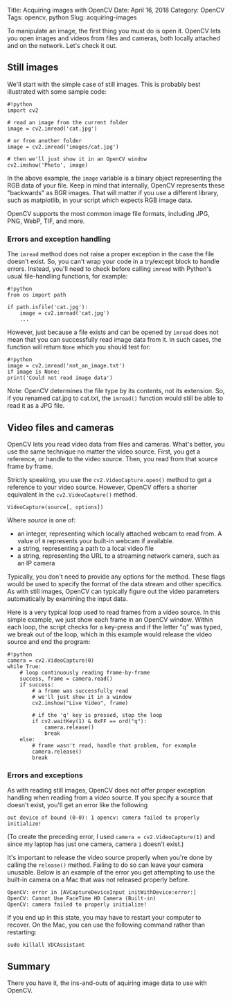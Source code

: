 Title: Acquiring images with OpenCV
Date: April 16, 2018
Category: OpenCV
Tags: opencv, python
Slug: acquiring-images

To manipulate an image, the first thing you must do is open it. OpenCV lets you open images and videos from files and cameras, both locally attached and on the network. Let's check it out.

## Still images

We'll start with the simple case of still images. This is probably best illustrated with some sample code:

    #!python
    import cv2
    
    # read an image from the current folder
    image = cv2.imread('cat.jpg')
    
    # or from another folder
    image = cv2.imread('images/cat.jpg')

    # then we'll just show it in an OpenCV window
    cv2.imshow('Photo', image)

In the above example, the `image` variable is a binary object representing the RGB data of your file. Keep in mind that internally, OpenCV represents these "backwards" as BGR images. That will matter if you use a different library, such as matplotlib, in your script which expects RGB image data.

OpenCV supports the most common image file formats, including JPG, PNG, WebP, TIF, and more.

### Errors and exception handling

The `imread` method does not raise a proper exception in the case the file doesn't exist. So, you can't wrap your code in a try/except block to handle errors. Instead, you'll need to check before calling `imread` with Python's usual file-handling functions, for example:

    #!python
    from os import path
    
    if path.isfile('cat.jpg'):
        image = cv2.imread('cat.jpg')
        ...

However, just because a file exists and can be opened by `imread` does not mean that you can successfully read image data from it. In such cases, the function will return `None` which you should test for:

    #!python
    image = cv2.imread('not_an_image.txt')
    if image is None:
    print('Could not read image data')

Note: OpenCV determines the file type by its contents, not its extension. So, if you renamed cat.jpg to cat.txt, the `imread()` function would still be able to read it as a JPG file.

## Video files and cameras

OpenCV lets you read video data from files and cameras. What's better, you use the same technique no matter the video source. First, you get a reference, or handle to the video source. Then, you read from that source frame by frame.

Strictly speaking, you use the `cv2.VideoCapture.open()` method to get a reference to your video source. However, OpenCV offers a shorter equivalent in the `cv2.VideoCapture()` method.

    VideoCapture(source[, options])

Where *source* is one of:

* an integer, representing which locally attached webcam to read from. A value of `0` represents your built-in webcam if available. 
* a string, representing a path to a local video file
* a string, representing the URL to a streaming network camera, such as an IP camera

Typically, you don't need to provide any options for the method. These flags would be used to specify the format of the data stream and other specifics. As with still images, OpenCV can typically figure out the video parameters automatically by examining the input data.

Here is a very typical loop used to read frames from a video source. In this simple example, we just show each frame in an OpenCV window. Within each loop, the script checks for a key-press and if the letter "q" was typed, we break out of the loop, which in this example would release the video source and end the program:

    #!python
    camera = cv2.VideoCapture(0)
    while True:
        # loop continuously reading frame-by-frame
        success, frame = camera.read()
        if success:
            # a frame was successfully read
            # we'll just show it in a window
            cv2.imshow("Live Video", frame)
            
            # if the 'q' key is pressed, stop the loop
            if cv2.waitKey(1) & 0xFF == ord("q"):
                camera.release()
                break
        else:
            # frame wasn't read, handle that problem, for example
            camera.release()
            break

### Errors and exceptions

As with reading still images, OpenCV does not offer proper exception handling when reading from a video source. If you specify a source that doesn't exist, you'll get an error like the following

    out device of bound (0-0): 1 opencv: camera failed to properly initialize!

(To create the preceding error, I used `camera = cv2.VideoCapture(1)` and since my laptop has just one camera, camera `1` doesn't exist.)

It's important to release the video source properly when you're done by calling the `release()` method. Failing to do so can leave your camera unusable. Below is an example of the error you get attempting to use the built-in camera on a Mac that was not released properly before.

    OpenCV: error in [AVCaptureDeviceInput initWithDevice:error:]
    OpenCV: Cannot Use FaceTime HD Camera (Built-in)
    OpenCV: camera failed to properly initialize!

If you end up in this state, you may have to restart your computer to recover. On the Mac, you can use the following command rather than restarting:

    sudo killall VDCAssistant

## Summary

There you have it, the ins-and-outs of aquiring image data to use with OpenCV. 
